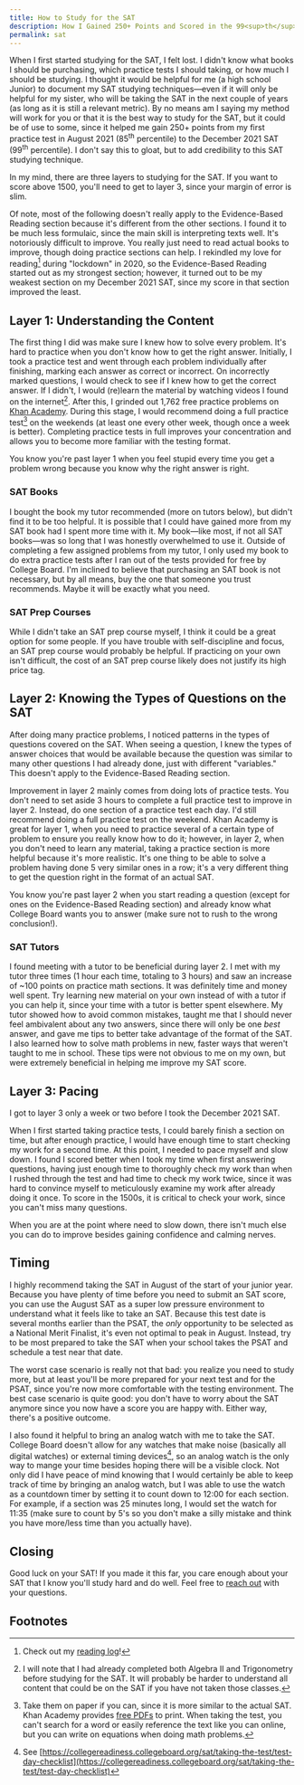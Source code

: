 ```yaml
---
title: How to Study for the SAT
description: How I Gained 250+ Points and Scored in the 99<sup>th</sup> Percentile
permalink: sat
---
```

When I first started studying for the SAT, I felt lost. I didn't know what books I should be purchasing, which practice tests I should taking, or how much I should be studying. I thought it would be helpful for me (a high school Junior) to document my SAT studying techniques—even if it will only be helpful for my sister, who will be taking the SAT in the next couple of years (as long as it is still a relevant metric). By no means am I saying my method will work for you or that it is the best way to study for the SAT, but it could be of use to some, since it helped me gain 250+ points from my first practice test in August 2021 (85<sup>th</sup> percentile) to the December 2021 SAT (99<sup>th</sup> percentile). I don't say this to gloat, but to add credibility to this SAT studying technique.

In my mind, there are three layers to studying for the SAT. If you want to score above 1500, you'll need to get to layer 3, since your margin of error is slim.

Of note, most of the following doesn't really apply to the Evidence-Based Reading section because it's different from the other sections. I found it to be much less formulaic, since the main skill is interpreting texts well. It's notoriously difficult to improve. You really just need to read actual books to improve, though doing practice sections can help. I rekindled my love for reading[^1] during "lockdown" in 2020, so the Evidence-Based Reading started out as my strongest section; however, it turned out to be my weakest section on my December 2021 SAT, since my score in that section improved the least.

## Layer 1: Understanding the Content

The first thing I did was make sure I knew how to solve every problem. It's hard to practice when you don't know how to get the right answer. Initially, I took a practice test and went through each problem individually after finishing, marking each answer as correct or incorrect. On incorrectly marked questions, I would check to see if I knew how to get the correct answer. If I didn't, I would (re)learn the material by watching videos I found on the internet[^2]. After this, I grinded out 1,762 free practice problems on [Khan Academy](https://www.khanacademy.org/sat). During this stage, I would recommend doing a full practice test[^3] on the weekends (at least one every other week, though once a week is better). Completing practice tests in full improves your concentration and allows you to become more familiar with the testing format.

You know you're past layer 1 when you feel stupid every time you get a problem wrong because you know why the right answer is right.

### SAT Books

I bought the book my tutor recommended (more on tutors below), but didn't find it to be too helpful. It is possible that I could have gained more from my SAT book had I spent more time with it. My book—like most, if not all SAT books—was so long that I was honestly overwhelmed to use it. Outside of completing a few assigned problems from my tutor, I only used my book to do extra practice tests after I ran out of the tests provided for free by College Board. I'm inclined to believe that purchasing an SAT book is not necessary, but by all means, buy the one that someone you trust recommends. Maybe it will be exactly what you need.

### SAT Prep Courses

While I didn't take an SAT prep course myself, I think it could be a great option for some people. If you have trouble with self-discipline and focus, an SAT prep course would probably be helpful. If practicing on your own isn't difficult, the cost of an SAT prep course likely does not justify its high price tag.

## Layer 2: Knowing the Types of Questions on the SAT

After doing many practice problems, I noticed patterns in the types of questions covered on the SAT. When seeing a question, I knew the types of answer choices that would be available because the question was similar to many other questions I had already done, just with different "variables." This doesn't apply to the Evidence-Based Reading section.

Improvement in layer 2 mainly comes from doing lots of practice tests. You don't need to set aside 3 hours to complete a full practice test to improve in layer 2. Instead, do one section of a practice test each day. I'd still recommend doing a full practice test on the weekend. Khan Academy is great for layer 1, when you need to practice several of a certain type of problem to ensure you really know how to do it; however, in layer 2, when you don't need to learn any material, taking a practice section is more helpful because it's more realistic. It's one thing to be able to solve a problem having done 5 very similar ones in a row; it's a very different thing to get the question right in the format of an actual SAT.

You know you're past layer 2 when you start reading a question (except for ones on the Evidence-Based Reading section) and already know what College Board wants you to answer (make sure not to rush to the wrong conclusion!).

### SAT Tutors

I found meeting with a tutor to be beneficial during layer 2. I met with my tutor three times (1 hour each time, totaling to 3 hours) and saw an increase of ~100 points on practice math sections. It was definitely time and money well spent. Try learning new material on your own instead of with a tutor if you can help it, since your time with a tutor is better spent elsewhere. My tutor showed how to avoid common mistakes, taught me that I should never feel ambivalent about any two answers, since there will only be one _best_ answer, and gave me tips to better take advantage of the format of the SAT. I also learned how to solve math problems in new, faster ways that weren't taught to me in school. These tips were not obvious to me on my own, but were extremely beneficial in helping me improve my SAT score.

## Layer 3: Pacing

I got to layer 3 only a week or two before I took the December 2021 SAT.

When I first started taking practice tests, I could barely finish a section on time, but after enough practice, I would have enough time to start checking my work for a second time. At this point, I needed to pace myself and slow down. I found I scored better when I took my time when first answering questions, having just enough time to thoroughly check my work than when I rushed through the test and had time to check my work twice, since it was hard to convince myself to meticulously examine my work after already doing it once. To score in the 1500s, it is critical to check your work, since you can't miss many questions.

When you are at the point where need to slow down, there isn't much else you can do to improve besides gaining confidence and calming nerves.

## Timing

I highly recommend taking the SAT in August of the start of your junior year. Because you have plenty of time before you need to submit an SAT score, you can use the August SAT as a super low pressure environment to understand what it feels like to take an SAT. Because this test date is several months earlier than the PSAT, the _only_ opportunity to be selected as a National Merit Finalist, it's even not optimal to peak in August. Instead, try to be most prepared to take the SAT when your school takes the PSAT and schedule a test near that date.

The worst case scenario is really not that bad: you realize you need to study more, but at least you'll be more prepared for your next test and for the PSAT, since you're now more comfortable with the testing environment. The best case scenario is quite good: you don't have to worry about the SAT anymore since you now have a score you are happy with. Either way, there's a positive outcome.

I also found it helpful to bring an analog watch with me to take the SAT. College Board doesn't allow for any watches that make noise (basically all digital watches) or external timing devices[^4], so an analog watch is the only way to mange your time besides hoping there will be a visible clock. Not only did I have peace of mind knowing that I would certainly be able to keep track of time by bringing an analog watch, but I was able to use the watch as a countdown timer by setting it to count down to 12:00 for each section. For example, if a section was 25 minutes long, I would set the watch for 11:35 (make sure to count by 5's so you don't make a silly mistake and think you have more/less time than you actually have).

## Closing

Good luck on your SAT! If you made it this far, you care enough about your SAT that I know you'll study hard and do well. Feel free to [reach out](/contact) with your questions.

## Footnotes

[^1]: Check out my [reading log](/books)!
[^2]: I will note that I had already completed both Algebra II and Trigonometry before studying for the SAT. It will probably be harder to understand all content that could be on the SAT if you have not taken those classes.
[^3]: Take them on paper if you can, since it is more similar to the actual SAT. Khan Academy provides [free PDFs](https://www.khanacademy.org/test-prep/sat/full-length-sat-1/paper-sat-tests/a/full-length-sats-to-take-on-paper) to print. When taking the test, you can't search for a word or easily reference the text like you can online, but you can write on equations when doing math problems.
[^4]: See [https://collegereadiness.collegeboard.org/sat/taking-the-test/test-day-checklist](https://collegereadiness.collegeboard.org/sat/taking-the-test/test-day-checklist)
